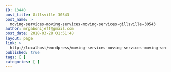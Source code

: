 ```yaml
---
ID: 13440
post_title: Gillsville 30543
post_name: >
  moving-services-moving-services-moving-services-gillsville-30543
author: mrgabonijeff@gmail.com
post_date: 2018-03-28 01:51:48
layout: page
link: >
  http://localhost/wordpress/moving-services-moving-services-moving-services-gillsville-30543/
published: true
tags: [ ]
categories: [ ]
---
```

